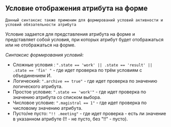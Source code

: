 ## Условие отображения атрибута на форме

```
Данный синтаксис также применим для формирований условий активности и условий обязательности атрибута
```
Условие задается для представления атрибута на форме и представляет собой условия, при которых атрибут будет отображаться или не отображаться на форме.

*Синтаксис формирования условий:*
* Сложные условия : `".state == 'work' || .state == 'result' || .state == 'fin' "` - где идет проверка по трём условиям с объединением И.
* Логический: `".archive == true"` - где идет проверка по значению логического атрибута.
* Простое условие: `".state == 'work'"` - где идет проверка по значению атрибута со списком выбора.
* Числовое условие: `".magistral == 1"` - где идет проверка по числовому значению атрибута.
* Пусто/не пусто: `"!! .meeting"` - где идет проверка - есть ли значение в указанном атрибуте (!! - не пусто, без "!!" - пусто).


